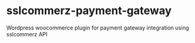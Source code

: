 # sslcommerz-payment-gateway
Wordpress woocommerce plugin for payment gateway integration using sslcommerz API
